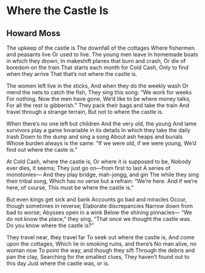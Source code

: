 # Where the Castle Is
## Howard Moss
The upkeep of the castle is
The downfall of the cottages
Where fishermen and peasants live
Or used to live. The young men leave
In homemade boats in which they drown,
In makeshift planes that burn and crash,
Or die of boredom on the train
That starts each month for Cold Cash,
Only to find when they arrive
That that’s not where the castle is.

The women left live in the sticks,
And when they do the weekly wash
Or mend the nets to catch the fish,
They sing this song: “We work for weeks
For nothing. Now the men have gone,
We’d like to be where money talks,
For all the rest is gibberish.”
They pack their bags and take the train
And travel through a strange terrain,
But not to where the castle is.

When there’s no one left but children
And the very old, the young
And lame survivors play a game
Invariable in its details
In which they take the daily trash
Down to the dump and sing a song
About ash heaps and burials
Whose burden always is the same:
“If we were old, if we were young,
We’d find out where the caste is.”

At Cold Cash, where the castle is,
Or where it is supposed to be,
Nobody ever dies, it seems;
They just go on—from first to last
A series of monotonies—
And they play bridge, mah-jongg, and gin
The while they sing their tribal song,
Which has no verse but a refrain:
“We’re here. And if we’re here, of course,
This must be where the castle is.”

But even kings get sick and bank
Accounts go bad and miracles
Occur, though sometimes in reverse;
Elaborate discrepancies
Narrow down from bad to worse;
Abysses open in a wink
Below the shining pinnacles—
“We do not know the place,” they sing,
“That once we thought the castle was.
Do you know where the castle is?”

They travel near, they travel far
To seek out where the castle is,
And come upon the cottages,
Which lie in smoking ruins, and there’s
No man alive, no woman now
To point the way, and though they sift
Through the debris and pan the clay,
Searching for the smallest clues,
They haven’t found out to this day
Just where the castle was, or is.